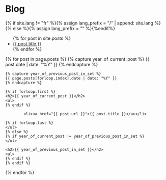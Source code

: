 # Blog

{% if site.lang != "fr" %}{% assign lang_prefix = "/" | append: site.lang %}{% else %}{% assign lang_prefix = "" %}{%endif%}
<ul>
  {% for post in site.posts %}
    <li>
      <a href="{{site.baseurl_root}}{{lang_prefix}}{{ post.url }}">{{ post.title }}</a>
    </li>
  {% endfor %}
</ul>

{% for post in page.posts %}
    {% capture year_of_current_post %}
    {{ post.date | date: "%Y" }}
    {% endcapture %}

    {% capture year_of_previous_post_in_set %}
    {{ page.posts[forloop.index].date | date: "%Y" }}
    {% endcapture %}

    {% if forloop.first %}
    <h2>{{ year_of_current_post }}</h2>
    <ul>
    {% endif %}

            <li><a href="{{ post.url }}">{{ post.title }}</a></li>

    {% if forloop.last %}
    </ul>
    {% else %}
    {% if year_of_current_post != year_of_previous_post_in_set %}
    </ul>

    <h2>{{ year_of_previous_post_in_set }}</h2>
    <ul>
    {% endif %}
    {% endif %}
{% endfor %}
